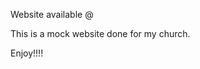Website available @ [
](https://afma-pimville.b12sites.com/index#home)

This is a mock website done for my church.

Enjoy!!!!
